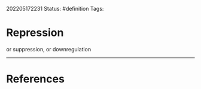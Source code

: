 202205172231
Status: #definition
Tags:

# Repression

or suppression, or downregulation


---
# References